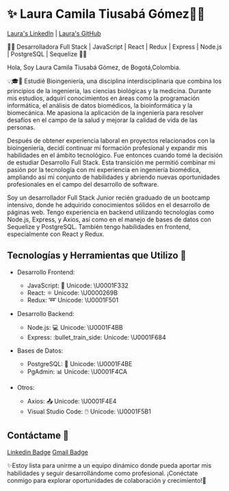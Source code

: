 
#   ✨ Laura Camila Tiusabá Gómez👩‍💻

[Laura's LinkedIn](https://www.linkedin.com/in/laura-tiusab%C3%A1-g%C3%B3mez-005614268/) | [Laura's GitHub](https://github.com/LauraCamila99)

👩‍💻 Desarrolladora Full Stack | JavaScript | React | Redux | Express | Node.js | PostgreSQL | Sequelize 👩‍💼

Hola, Soy Laura Camila Tiusabá Gómez, de Bogotá,Colombia.

💡🎓💼 Estudié Bioingeniería, una disciplina interdisciplinaria que combina los principios de la ingeniería, las ciencias biológicas y la medicina. Durante mis estudios, adquirí conocimientos en áreas como la programación informática, el análisis de datos biomédicos, la bioinformática y la biomecánica. Me apasiona la aplicación de la ingeniería para resolver desafíos en el campo de la salud y mejorar la calidad de vida de las personas.

Después de obtener experiencia laboral en proyectos relacionados con la bioingeniería, decidí continuar mi formación profesional y expandir mis habilidades en el ámbito tecnológico. Fue entonces cuando tomé la decisión de estudiar Desarrollo Full Stack. Esta transición me permitió combinar mi pasión por la tecnología con mi experiencia en ingeniería biomédica, ampliando así mi conjunto de habilidades y abriendo nuevas oportunidades profesionales en el campo del desarrollo de software.

Soy un desarrollador Full Stack Junior recién graduado de un bootcamp intensivo, donde he adquirido conocimientos sólidos en el desarrollo de páginas web. Tengo experiencia en backend utilizando tecnologías como Node.js, Express, y Axios, así como en el manejo de bases de datos con Sequelize y PostgreSQL. También tengo habilidades en frontend, especialmente con React y Redux. 


## Tecnologías y Herramientas que Utilizo 🚀
- Desarrollo Frontend: 
  - JavaScript: :deciduous_tree: Unicode: \U0001F332
  - React: :atom_symbol: Unicode: \U0000269B
  - Redux: :loop: Unicode: \U0001F501

- Desarrollo Backend:
  - Node.js: :computer: Unicode: \U0001F4BB
  - Express: :bullet_train_side: Unicode: \U0001F684

- Bases de Datos:
  - PostgreSQL: :floppy_disk: Unicode: \U0001F4BE
  - PgAdmin: :bar_chart: Unicode: \U0001F4CA

- Otros:
  - Axios: :outbox_tray: Unicode: \U0001F4E4
  - Visual Studio Code: :computer_mouse: Unicode: \U0001F5B1


## Contáctame 💬
[Linkedin Badge](https://www.linkedin.com/in/laura-tiusab%C3%A1-g%C3%B3mez-005614268/) [Gmail Badge](lautiu9@gmail.com)


✨Estoy lista para unirme a un equipo dinámico donde pueda aportar mis habilidades y seguir desarrollándome como profesional. ¡Conéctate conmigo para explorar oportunidades de colaboración y crecimiento!🌱



